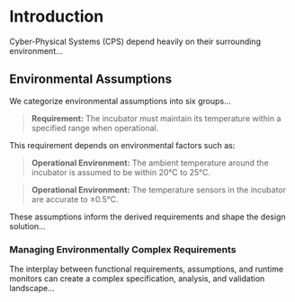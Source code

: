 # Introduction

Cyber-Physical Systems (CPS) depend heavily on their surrounding environment...

## Environmental Assumptions

We categorize environmental assumptions into six groups...

> **Requirement:** The incubator must maintain its temperature within a specified range when operational.

This requirement depends on environmental factors such as:

> **Operational Environment:** The ambient temperature around the incubator is assumed to be within 20°C to 25°C.

> **Operational Environment:** The temperature sensors in the incubator are accurate to ±0.5°C.

These assumptions inform the derived requirements and shape the design solution...

### Managing Environmentally Complex Requirements

The interplay between functional requirements, assumptions, and runtime monitors can create a complex specification, analysis, and validation landscape...
